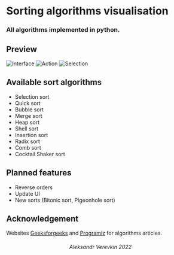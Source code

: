 # Sorting algorithms visualisation
### All algorithms implemented in python.

## Preview
![Interface](https://github.com/Verevkin-A/Sorting_Algorithms_Visualisation/images/interface.png)
![Action](https://github.com/Verevkin-A/Sorting_Algorithms_Visualisation/images/action.png)
![Selection](https://github.com/Verevkin-A/Sorting_Algorithms_Visualisation/images/selection.png)

## Available sort algorithms
- Selection sort
- Quick sort
- Bubble sort
- Merge sort
- Heap sort
- Shell sort
- Insertion sort
- Radix sort
- Comb sort
- Cocktail Shaker sort

## Planned features
- Reverse orders
- Update UI
- New sorts (Bitonic sort, Pigeonhole sort)

## Acknowledgement
Websites [Geeksforgeeks](https://www.geeksforgeeks.org/) and 
[Programiz](https://www.programiz.com/) for algorithms articles.

###### <center>*Aleksandr Verevkin 2022*</center>